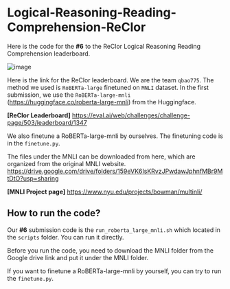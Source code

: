 # Logical-Reasoning-Reading-Comprehension-ReClor
Here is the code for the **#6** to the ReClor Logical Reasoning Reading Comprehension leaderboard. 

![image](https://user-images.githubusercontent.com/23516191/125377937-f4415080-e3e1-11eb-897d-48350be6792f.png)

Here is the link for the ReClor leaderboard. We are the team `qbao775`. The method we used is `RoBERTa-large` finetuned on `MNLI` dataset. In the first submission, we use the `RoBERTa-large-mnli` (https://huggingface.co/roberta-large-mnli) from the Huggingface. 

**[ReClor Leaderboard]** https://eval.ai/web/challenges/challenge-page/503/leaderboard/1347

We also finetune a RoBERTa-large-mnli by ourselves. The finetuning code is in the `finetune.py`.

The files under the MNLI can be downloaded from here, which are organized from the original MNLI website.
https://drive.google.com/drive/folders/159eVK6IsKRvzJPwdawJphnfMBr9MtDtO?usp=sharing

**[MNLI Project page]** https://www.nyu.edu/projects/bowman/multinli/

##  How to run the code?
Our **#6** submission code is the `run_roberta_large_mnli.sh` which located in the `scripts` folder. You can run it directly.

Before you run the code, you need to download the MNLI folder from the Google drive link and put it under the MNLI folder.

If you want to finetune a RoBERTa-large-mnli by yourself, you can try to run the `finetune.py`.
